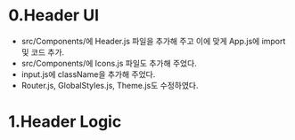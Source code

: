 # 0.Header UI

- src/Components/에 Header.js 파일을 추가해 주고 이에 맞게 App.js에 import 및 코드 추가.
- src/Components/에 Icons.js 파일도 추가해 주었다.
- input.js에 className을 추가해 주었다.
- Router.js, GlobalStyles.js, Theme.js도 수정하였다. 

# 1.Header Logic